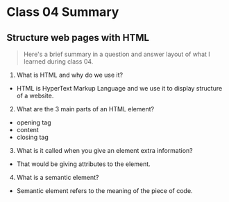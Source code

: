 # Class 04 Summary
## Structure web pages with HTML
> Here's a brief summary in a question and answer layout of what I learned during class 04.

1. What is HTML and why do we use it?
* HTML is HyperText Markup Language and we use it to display structure of a website.
2. What are the 3 main parts of an HTML element?
* opening tag
* content
* closing tag
3. What is it called when you give an element extra information?
* That would be giving attributes to the element.
4. What is a semantic element?
* Semantic element refers to the meaning of the piece of code.